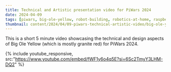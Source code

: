 ```yaml
---
title: Technical and Artistic presentation video for PiWars 2024
date: 2024-04-09
tags: [piwars, big-ole-yellow, robot-building, robotics-at-home, raspberry pi, raspberry pi pico, servo motor, mqtt, react-native]
thumbnail: content/2024/04/09-piwars-technical-artistic-video/big-ole-yellow-thumbnail.png
---
```

This is a short 5 minute video showcasing the technical and design aspects of Big Ole Yellow (which is mostly granite red) for PiWars 2024.

{% include youtube_responsive, src:"https://www.youtube.com/embed/fWF1y6o4q5E?si=6Sc2TmyY3LHM-DQ2" %}
